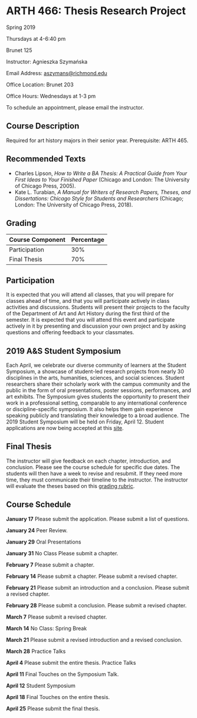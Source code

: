 # ARTH 466: Thesis Research Project
Spring 2019

Thursdays at 4-6:40 pm

Brunet 125

Instructor: Agnieszka Szymańska

Email Address: aszymans@richmond.edu

Office Location: Brunet 203

Office Hours: Wednesdays at 1-3 pm

To schedule an appointment, please email the instructor.

## Course Description
Required for art history majors in their senior year. Prerequisite: ARTH 465.

## Recommended Texts
* Charles Lipson, _How to Write a BA Thesis: A Practical Guide from Your First Ideas to Your Finished Paper_ (Chicago and London: The University of Chicago Press, 2005).
* Kate L. Turabian, _A Manual for Writers of Research Papers, Theses, and Dissertations: Chicago Style for Students and Researchers_ (Chicago; London: The University of Chicago Press, 2018).

## Grading

| Course Component | Percentage |
| ------------- | ------------- |
| Participation | 30% |
| Final Thesis | 70% |

## Participation
It is expected that you will attend all classes, that you will prepare for classes ahead of time, and that you will participate actively in class activities and discussions. Students will present their projects to the faculty of the Department of Art and Art History during the first third of the semester. It is expected that you will attend this event and participate actively in it by presenting and discussion your own project and by asking questions and offering feedback to your classmates.

## 2019 A&S Student Symposium
Each April, we celebrate our diverse community of learners at the Student Symposium, a showcase of student-led research projects from nearly 30 disciplines in the arts, humanities, sciences, and social sciences. Student researchers share their scholarly work with the campus community and the public in the form of oral presentations, poster sessions, performances, and art exhibits. The Symposium gives students the opportunity to present their work in a professional setting, comparable to any international conference or discipline-specific symposium. It also helps them gain experience speaking publicly and translating their knowledge to a broad audience. The 2019 Student Symposium will be held on Friday, April 12. Student applications are now being accepted at this [site](https://as.richmond.edu/student-research/symposium/application.html). 
## Final Thesis
The instructor will give feedback on each chapter, introduction, and conclusion. Please see the course schedule for specific due dates. The students will then have a week to revise and resubmit. If they need more time, they must communicate their timeline to the instructor. The instructor will evaluate the theses based on this [grading rubric](https://richmond.box.com/s/l6mfim7g16tidw6s7sras7dl3k6ksz3y).

## Course Schedule
**January 17**
Please submit the application.
Please submit a list of questions.

**January 24**
Peer Review.

**January 29**
Oral Presentations

**January 31**
No Class
Please submit a chapter.

**February 7**
Please submit a chapter.

**February 14**
Please submit a chapter.
Please submit a revised chapter.

**February 21**
Please submit an introduction and a conclusion.
Please submit a revised chapter.

**February 28**
Please submit a conclusion.
Please submit a revised chapter.

**March 7**
Please submit a revised chapter.

**March 14**
No Class: Spring Break

**March 21**
Please submit a revised introduction and a revised conclusion.

**March 28**
Practice Talks

**April 4**
Please submit the entire thesis.
Practice Talks

**April 11**
Final Touches on the Symposium Talk.

**April 12**
Student Symposium

**April 18**
Final Touches on the entire thesis.

**April 25**
Please submit the final thesis.
